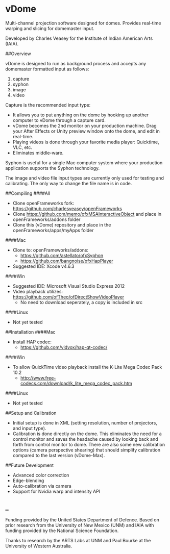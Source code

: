 vDome
=====

Multi-channel projection software designed for domes. Provides real-time warping and slicing for domemaster input.  

Developed by Charles Veasey for the Institute of Indian American Arts (IAIA).  

##Overview

vDome is designed to run as background process and accepts any domemaster formatted input as follows:  
  1.  capture  
  2.  syphon  
  3.  image  
  4.  video  

Capture is the recommended input type:
  - It allows you to put anything on the dome by hooking up another computer to vDome through a capture card.  
  - vDome becomes the 2nd monitor on your production machine. Drag your After Effects or Unity preview window onto the dome, and edit in real-time.  
  - Playing videos is done through your favorite media player: Quicktime, VLC, etc.  
  - Eliminates middle-ware.

Syphon is useful for a single Mac computer system where your production application supports the Syphon technology.

The image and video file input types are currently only used for testing and calibrating. The only way to change the file name is in code.

##Compiling
####All
  -  Clone openFrameworks fork: https://github.com/charlesveasey/openFrameworks  
  -  Clone https://github.com/memo/ofxMSAInteractiveObject and place in openFrameworks/addons folder  
  -  Clone this (vDome) repository and place in the openFrameworks/apps/myApps folder
  
####Mac
  -  Clone to: openFrameworks/addons:  
     - https://github.com/astellato/ofxSyphon  
     - https://github.com/bangnoise/ofxHapPlayer
  - Suggested IDE: Xcode v4.6.3

####Win
  - Suggested IDE: Microsoft Visual Studio Express 2012
  - Video playback utilizes: https://github.com/ofTheo/ofDirectShowVideoPlayer  
    - No need to download seperately, a copy is included in src

####Linux
  - Not yet tested

##Installation
####Mac
  - Install HAP codec:
     - https://github.com/vidvox/hap-qt-codec/

####Win
  - To allow QuickTime video playback install the K-Lite Mega Codec Pack 10.2 
    - http://www.free-codecs.com/download/k_lite_mega_codec_pack.htm

####Linux
  - Not yet tested

##Setup and Calibration
  - Initial setup is done in XML (setting resolution, number of projectors, and input type).
  - Calibration is done directly on the dome. This eliminates the need for a control monitor and saves the headache caused by looking back and forth from control monitor to dome. There are also some new calibration options (camera perspective shearing) that should simplify calibration compared to the last version (vDome-Max).

##Future Development
  - Advanced color correction  
  - Edge-blending  
  - Auto-calibration via camera  
  - Support for Nvidia warp and intensity API
  
## _
Funding provided by the United States Department of Defence. Based on prior research from the University of New Mexico (UNM) and IAIA with funding provided by the National Science Foundation.

Thanks to research by the ARTS Labs at UNM and Paul Bourke at the University of Western Australia.
